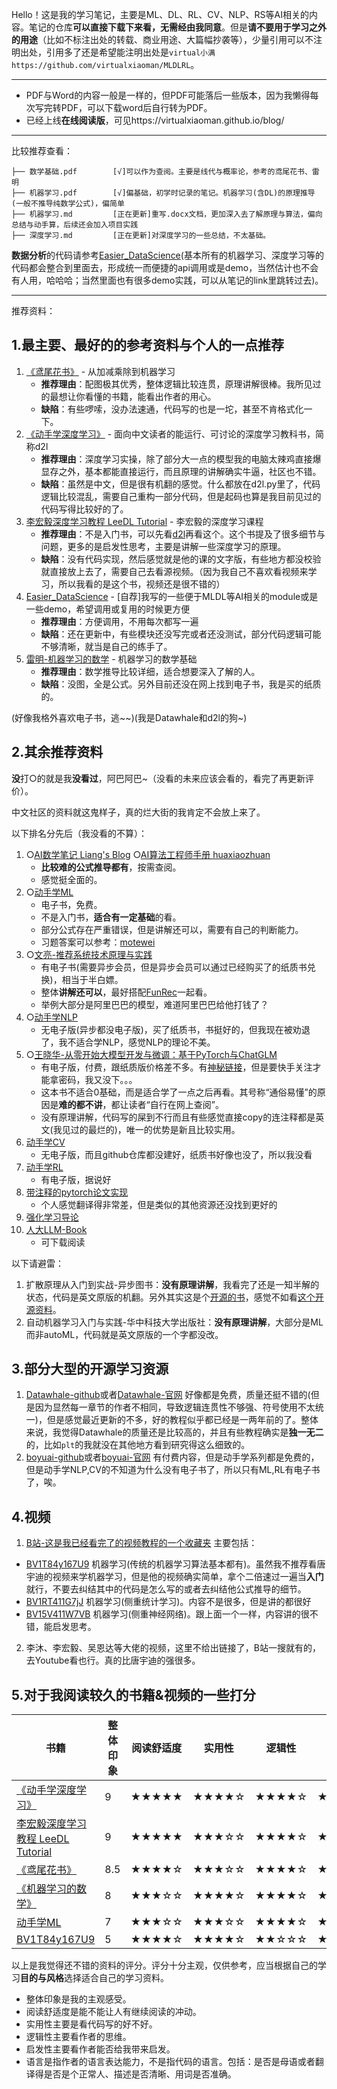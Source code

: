 Hello！这是我的学习笔记，主要是ML、DL、RL、CV、NLP、RS等AI相关的内容。笔记的仓库**可以直接下载下来看，无需经由我同意**。但是**请不要用于学习之外的用途**（比如不标注出处的转载、商业用途、大篇幅抄袭等），少量引用可以不注明出处，引用多了还是希望能注明出处是`virtual小满  https://github.com/virtualxiaoman/MLDLRL`。

---

- PDF与Word的内容一般是一样的，但PDF可能落后一些版本，因为我懒得每次写完转PDF，可以下载word后自行转为PDF。
- 已经上线**在线阅读版**，可见https://virtualxiaoman.github.io/blog/


---

比较推荐查看：
```
├── 数学基础.pdf        [√]可以作为查阅。主要是线代与概率论，参考的鸢尾花书、雷明
├── 机器学习.pdf        [√]偏基础，初学时记录的笔记。机器学习(含DL)的原理推导(一般不推导纯数学公式)，偏简单
├── 机器学习.md         [正在更新]重写.docx文档，更加深入去了解原理与算法，偏向总结与动手算，后续还会加入项目实践
├── 深度学习.md         [正在更新]对深度学习的一些总结，不太基础。
```

**数据分析**的代码请参考[Easier_DataScience](https://github.com/virtualxiaoman/Easier_DataScience)(基本所有的机器学习、深度学习等的代码都会整合到里面去，形成统一而便捷的api调用或是demo，当然估计也不会有人用，哈哈哈；当然里面也有很多demo实践，可以从笔记的link里跳转过去)。


---

推荐资料：

## 1.最主要、最好的的参考资料与个人的一点推荐
1. [《鸢尾花书》](https://github.com/Visualize-ML) - 从加减乘除到机器学习
    - **推荐理由**：配图极其优秀，整体逻辑比较连贯，原理讲解很棒。我所见过的最想让你看懂的书籍，能看出作者的用心。
    - **缺陷**：有些啰嗦，没办法速通，代码写的也是一坨，甚至不肯格式化一下。
2. [《动手学深度学习》](https://zh.d2l.ai/) - 面向中文读者的能运行、可讨论的深度学习教科书，简称d2l
    - **推荐理由**：深度学习实操，除了部分大一点的模型我的电脑太辣鸡直接爆显存之外，基本都能直接运行，而且原理的讲解确实牛逼，社区也不错。
    - **缺陷**：虽然是中文，但是很有机翻的感觉。什么都放在d2l.py里了，代码逻辑比较混乱，需要自己重构一部分代码，但是起码也算是我目前见过的代码写得比较好的了。
3. [李宏毅深度学习教程 LeeDL Tutorial](https://github.com/datawhalechina/leedl-tutorial) - 李宏毅的深度学习课程
    - **推荐理由**：不是入门书，可以先看[d2l]((https://zh.d2l.ai/))再看这个。这个书提及了很多细节与问题，更多的是启发性思考，主要是讲解一些深度学习的原理。
    - **缺陷**：没有代码实现，然后感觉就是他的课的文字版，有些地方都没校验就直接放上去了，需要自己去看源视频。（因为我自己不喜欢看视频来学习，所以我看的是这个书，视频还是很不错的）
4. [Easier_DataScience](https://github.com/virtualxiaoman/Easier_DataScience) - [自荐]我写的一些便于MLDL等AI相关的module或是一些demo，希望调用或复用的时候更方便
    - **推荐理由**：方便调用，不用每次都写一遍
    - **缺陷**：还在更新中，有些模块还没写完或者还没测试，部分代码逻辑可能不够清晰，就当是自己的练手了。
5. [雷明-机器学习的数学](https://www.epubit.com/bookDetails?id=UB7812edb26d3f9) - 机器学习的数学基础
    - **推荐理由**：数学推导比较详细，适合想要深入了解的人。
    - **缺陷**：没图，全是公式。另外目前还没在网上找到电子书，我是买的纸质的。

(好像我格外喜欢电子书，逃~~)(我是Datawhale和d2l的狗~)


## 2.其余推荐资料
**没**打○的就是我**没看过**，阿巴阿巴~（没看的未来应该会看的，看完了再更新评价）。

中文社区的资料就这鬼样子，真的烂大街的我肯定不会放上来了。

以下排名分先后（我没看的不算）：
1. ○[AI数学笔记 Liang's Blog](https://wangliangster.github.io/#/) 
   ○[AI算法工程师手册 huaxiaozhuan](https://www.huaxiaozhuan.com/)
    - **比较难的公式推导都有**，按需查阅。
    - 感觉挺全面的。
2. ○[动手学ML](https://github.com/boyu-ai/Hands-on-ML) 
    - 电子书，免费。
    - 不是入门书，**适合有一定基础**的看。
    - 部分公式存在严重错误，但是讲解还可以，需要有自己的判断能力。
    - 习题答案可以参考：[motewei](https://github.com/motewei/Hands-on-ML-solutions)
3. ○[文亮-推荐系统技术原理与实践](https://www.epubit.com/bookDetails?id=UB831721e9d193a)
   - 有电子书(需要异步会员，但是异步会员可以通过已经购买了的纸质书兑换)，相当于半白嫖。
   - 整体**讲解还可以**，最好搭配[FunRec](https://datawhalechina.github.io/fun-rec/#/)一起看。
   - 举例大部分是阿里巴巴的模型，难道阿里巴巴给他打钱了？
4. ○[动手学NLP](https://github.com/boyu-ai/Hands-on-NLP)
    - 无电子版(异步都没电子版)，买了纸质书，书挺好的，但我现在被劝退了，我不适合学NLP，感觉NLP的理论不美。
5. ○[王晓华-从零开始大模型开发与微调：基于PyTorch与ChatGLM](http://www.tup.tsinghua.edu.cn/Wap/tsxqy.aspx?id=10334701)
    - 有电子版，付费，跟纸质版价格差不多。有[神秘链接](https://pan.baidu.com/s/1cY8htDmzXMIoJIan9aIWRw?pwd=fgyb)，但是要快手关注才能拿密码，我又没下。。。
    - 这本书不适合0基础，而是适合学了一点之后再看。其号称“通俗易懂”的原因是**难的都不讲**，都让读者“自行在网上查阅”。
    - 没有原理讲解，代码写的屎到不行而且有些感觉直接copy的连注释都是英文(我见过的最烂的)，唯一的优势是新且比较实用。
6. [动手学CV](https://github.com/boyu-ai/Hands-on-CV)
   - 无电子版，而且github仓库都没建好，纸质书好像也没了，所以我没看
7. [动手学RL](https://github.com/boyu-ai/Hands-on-RL)
    - 有电子版，据说好
8. [带注释的pytorch论文实现](https://nn.labml.ai/zh/)
    - 个人感觉翻译得非常差，但是类似的其他资源还没找到更好的
9. [强化学习导论](https://rl.qiwihui.com/zh-cn/latest/index.html)
10. [人大LLM-Book](https://github.com/LLMBook-zh/LLMBook-zh.github.io)
    - 可下载阅读

以下请避雷：
1. 扩散原理从入门到实战-异步图书：**没有原理讲解**，我看完了还是一知半解的状态，代码是英文原版的机翻。另外其实这是个[开源的书](https://huggingface.co/datasets/HuggingFace-CN-community/Diffusion-book-cn)，感觉不如看[这个开源资料](https://github.com/yangqy1110/Diffusion-Models/tree/main)。
2. 自动机器学习入门与实践-华中科技大学出版社：**没有原理讲解**，大部分是ML而非autoML，代码就是英文原版的一个字都没改。


## 3.部分大型的开源学习资源
1. [Datawhale-github](https://github.com/datawhalechina)或者[Datawhale-官网](https://datawhale.cn/learn)
好像都是免费，质量还挺不错的(但是因为显然每一章节的作者不相同，导致逻辑连贯性不够强、符号使用不太统一)，但是感觉最近更新的不多，好的教程似乎都已经是一两年前的了。整体来说，我觉得Datawhale的质量还是比较高的，并且有些教程确实是**独一无二**的，比如`plt`的我就没在其他地方看到研究得这么细致的。
2. [boyuai-github](https://github.com/boyu-ai)或者[boyuai-官网](https://www.boyuai.com)
有付费内容，但是动手学系列都是免费的，但是动手学NLP,CV的不知道为什么没有电子书了，所以只有ML,RL有电子书了，唉。


## 4.视频
1. [B站-这是我已经看完了的视频教程的一个收藏夹](https://space.bilibili.com/506925078/favlist?fid=2648566378)
主要包括：
- [BV1T84y167U9](https://www.bilibili.com/video/BV1T84y167U9/)  机器学习(传统的机器学习算法基本都有)。虽然我不推荐看唐宇迪的视频来学机器学习，但是他的视频确实简单，拿个二倍速过一遍当**入门**就行，不要去纠结其中的代码是怎么写的或者去纠结他公式推导的细节。
- [BV1RT411G7jJ](https://www.bilibili.com/video/BV1RT411G7jJ)  机器学习(侧重统计学习)。内容不是很多，但是讲的都很好
- [BV15V411W7VB](https://www.bilibili.com/video/BV15V411W7VB/)  机器学习(侧重神经网络)。跟上面一个一样，内容讲的很不错，能启发思考。

2. 李沐、李宏毅、吴恩达等大佬的视频，这里不给出链接了，B站一搜就有的，去Youtube看也行。真的比唐宇迪的强很多。


## 5.对于我阅读较久的书籍&视频的一些打分

| 书籍 | 整体印象 | 阅读舒适度 | 实用性 | 逻辑性 | 启发性 | 语言 |
|------|---------|-----------|-------|--------|-------|-------------------------------|
| [《动手学深度学习》](https://zh.d2l.ai/)|9| ★★★★★  | ★★★★☆ | ★★★★☆ | ★★★★☆ |★★★☆☆|
|  [李宏毅深度学习教程 LeeDL Tutorial](https://github.com/datawhalechina/leedl-tutorial) |9| ★★★★★ | ★★★☆☆ | ★★★★☆ | ★★★★★ |★★★☆☆ |
| [《鸢尾花书》](https://github.com/Visualize-ML)|8.5| ★★★★☆  | ★★★☆☆ | ★★★★☆ | ★★★★★ |★★★★★ |
| [《机器学习的数学》](https://www.epubit.com/bookDetails?id=UB7812edb26d3f9) |8| ★★★☆☆  | ★★★★☆ | ★★★★☆ | ★★★☆☆ |★★★★☆ |
| [动手学ML](https://github.com/boyu-ai/Hands-on-ML) |7| ★★★☆☆  | ★★★☆☆ | ★★★★☆ | ★★★☆☆ |★★★☆☆ |
| [BV1T84y167U9](https://www.bilibili.com/video/BV1T84y167U9/) | 5| ★★★★☆  | ★★★★☆ | ★★☆☆☆ | ★☆☆☆☆ |★★★☆☆ |

以上是我觉得还不错的资料的评分。评分十分主观，仅供参考，应当根据自己的学习**目的与风格**选择适合自己的学习资料。

- 整体印象是我的主观感受。
- 阅读舒适度是能不能让人有继续阅读的冲动。
- 实用性主要是看代码写的好不好。
- 逻辑性主要看作者的思维。
- 启发性主要看作者能否给我带来启发。
- 语言是指作者的语言表达能力，不是指代码的语言。包括：是否是母语或者翻译得是否是个正常人、描述是否清晰、用词是否准确。



<div style="display: none;">

md内统一使用的语法有(该div设为了隐藏属性，因为方便我自己查阅，但是github界面似乎并不支持div隐藏)：

小标题：
<p style="color:#EC407A; font-weight:bold">1. 小标题</p>

图片：
<div style="display: flex; justify-content: center; align-items: center;">
    <div style="text-align: center;">
        <img src="assets/···/···/···.png" style="width: 60%;"/>
        <p style="font-size: small; color: gray;">注释</p>
    </div>
</div>

代码：

<div style="display: flex; justify-content: center; align-items: center;">
<div style=" max-height: 200px; max-width: 90%; overflow-y: auto; border: 1px solid #39c5bb; border-radius: 10px;">
```python
很长的一段代码
```


</div>
</div>

</div>
